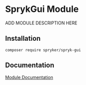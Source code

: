 # SprykGui Module

ADD MODULE DESCRIPTION HERE

## Installation

```
composer require spryker/spryk-gui
```

## Documentation

[Module Documentation](https://academy.spryker.com/developing_with_spryker/module_guide/modules.html)
